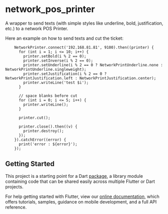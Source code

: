 # network_pos_printer

A wrapper to send texts (with simple styles like underline, bold, justification, etc.) to a network POS Printer.

Here an example on how to send texts and cut the ticket:
```
    NetworkPrinter.connect('192.168.81.81', 9100).then((printer) {
      for (int i = 1; i <= 10; i++) {
        printer.setBold(i % 2 == 0);
        printer.setInverse(i % 2 == 0);
        printer.setUnderline(i % 2 == 0 ? NetworkPrintUnderline.none : NetworkPrintUnderline.singleweight);
        printer.setJustification(i % 2 == 0 ? NetworkPrintJustification.left : NetworkPrintJustification.center);
        printer.writeLine('test $i');
      }

      // space blanks before cut
      for (int i = 0; i <= 5; i++) {
        printer.writeLine();
      }

      printer.cut();

      printer.close().then((v) {
        printer.destroy();
      });
    }).catchError((error) {
      print('error : ${error}');
    });
```

## Getting Started

This project is a starting point for a Dart
[package](https://flutter.io/developing-packages/),
a library module containing code that can be shared easily across
multiple Flutter or Dart projects.

For help getting started with Flutter, view our 
[online documentation](https://flutter.io/docs), which offers tutorials, 
samples, guidance on mobile development, and a full API reference.
